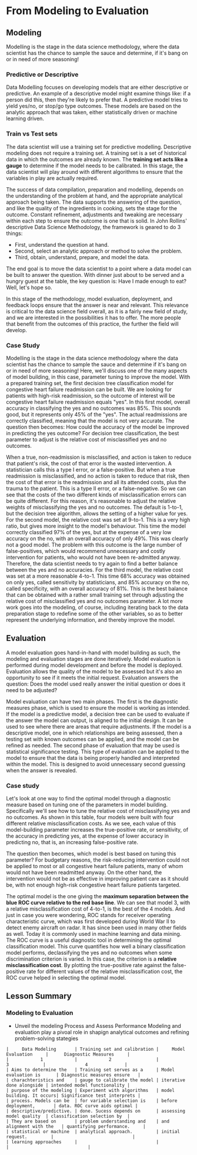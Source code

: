 # From Modeling to Evaluation

## Modeling
Modelling is the stage in the data science methodology, where the data scientist has the chance to sample the sauce and determine, if it's bang on or in need of more seasoning!

### Predictive or Descriptive
Data Modelling focuses on developing models that are either descriptive or predictive. An example of a descriptive model might examine things like: if a person did this, then they're likely to prefer that. A predictive model tries to yield yes/no, or stop/go type outcomes. These models are based on the analytic approach that was taken, either statistically driven or machine learning driven.

### Train vs Test sets
The data scientist will use a training set for predictive modelling. Descriptive modeling does not require a training set. A training set is a set of historical data in which the outcomes are already known. The **training set acts like a gauge** to determine if the model needs to be calibrated. In this stage, the data scientist will play around with different algorithms to ensure that the variables in play are actually required.

The success of data compilation, preparation and modelling, depends on the understanding of the problem at hand, and the appropriate analytical approach being taken. The data supports the answering of the question, and like the quality of the ingredients in cooking, sets the stage for the outcome. Constant refinement, adjustments and tweaking are necessary within each step to ensure the outcome is one that is solid. In John Rollins' descriptive Data Science Methodology, the framework is geared to do 3 things: 
- First, understand the question at hand.
- Second, select an analytic approach or method to solve the problem.
- Third, obtain, understand, prepare, and model the data.

The end goal is to move the data scientist to a point where a data model can be built to answer the question. With dinner just about to be served and a hungry guest at the table, the key question is: Have I made enough to eat? Well, let's hope so.

In this stage of the methodology, model evaluation, deployment, and feedback loops ensure that the answer is near and relevant. This relevance is critical to the data science field overall, as it is a fairly new field of study, and we are interested in the possibilities it has to offer. The more people that benefit from the outcomes of this practice, the further the field will develop.

### Case Study

Modelling is the stage in the data science methodology where the data scientist has the chance to sample the sauce and determine if it's bang on or in need of more seasoning!
Here, we'll discuss one of the many aspects of model building, in this case, parameter tuning to improve the model. With a prepared training set, the first decision tree classification model for congestive heart failure readmission can be built. We are looking for patients with high-risk readmission, so the outcome of interest will be congestive heart failure readmission equals "yes".
In this first model, overall accuracy in classifying the yes and no outcomes was 85%. This sounds good, but it represents only 45% of the "yes". The actual readmissions are correctly classified, meaning that the model is not very accurate. The question then becomes: How could the accuracy of the model be improved in predicting the yes outcome? For decision tree classification, the best parameter to adjust is the relative cost of misclassified yes and no outcomes. 

When a true, non-readmission is misclassified, and action is taken to reduce that patient's risk, the cost of that error is the wasted intervention. A statistician calls this a type I error, or a false-positive. But when a true readmission is misclassified, and no action is taken to reduce that risk, then the cost of that error is the readmission and all its attended costs, plus the trauma to the patient. This is a type II error, or a false-negative. So we can see that the costs of the two different kinds of misclassification errors can be quite different. For this reason, it's reasonable to adjust the relative weights of misclassifying the yes and no outcomes. The default is 1-to-1, but the decision tree algorithm, allows the setting of a higher value for yes. For the second model, the relative cost was set at 9-to-1. This is a very high ratio, but gives more insight to the model's behaviour. This time the model correctly classified 97% of the yes, but at the expense of a very low accuracy on the no, with an overall accuracy of only 49%. This was clearly not a good model. The problem with this outcome is the large number of false-positives, which would recommend unnecessary and costly intervention for patients, who would not have been re-admitted anyway. Therefore, the data scientist needs to try again to find a better balance between the yes and no accuracies. For the third model, the relative cost was set at a more reasonable 4-to-1. This time 68% accuracy was obtained on only yes, called sensitivity by statisticians, and 85% accuracy on the no, called specificity, with an overall accuracy of 81%. This is the best balance that can be obtained with a rather small training set through adjusting the relative cost of misclassified yes and no outcomes parameter. A lot more work goes into the modeling, of course, including iterating back to the data preparation stage to redefine some of the other variables, so as to better represent the underlying information, and thereby improve the model.

## Evaluation

A model evaluation goes hand-in-hand with model building as such, the modeling and evaluation stages are done iteratively.
Model evaluation is performed during model development and before the model is deployed. Evaluation allows the quality of the model to be assessed but it's also an opportunity to see if it meets the initial request. Evaluation answers the question: Does the model used really answer the initial question or does it need to be adjusted?

Model evaluation can have two main phases. The first is the diagnostic measures phase, which is used to ensure the model is working as intended. If the model is a predictive model, a decision tree can be used to evaluate if the answer the model can output, is aligned to the initial design. It can be used to see where there are areas that require adjustments. If the model is a descriptive model, one in which relationships are being assessed, then a testing set with known outcomes can be applied, and the model can be refined as needed. The second phase of evaluation that may be used is statistical significance testing. This type of evaluation can be applied to the model to ensure that the data is being properly handled and interpreted within the model. This is designed to avoid unnecessary second guessing when the answer is revealed.

### Case study
Let's look at one way to find the optimal model through a diagnostic measure based on tuning one of the parameters in model building. Specifically we'll see how to tune the relative cost of misclassifying yes and no outcomes. As shown in this table, four models were built with four different relative misclassification costs. As we see, each value of this model-building parameter increases the true-positive rate, or sensitivity, of the accuracy in predicting yes, at the expense of lower accuracy in predicting no, that is, an increasing false-positive rate. 

The question then becomes, which model is best based on tuning this parameter? For budgetary reasons, the risk-reducing intervention could not be applied to most or all congestive heart failure patients, many of whom would not have been readmitted anyway. On the other hand, the intervention would not be as effective in improving patient care as it should be, with not enough high-risk congestive heart failure patients targeted. 

The optimal model is the one giving the **maximum separation between the blue ROC curve relative to the red base line**. We can see that model 3, with a relative misclassification cost of 4-to-1, is the best of the 4 models. And just in case you were wondering, ROC stands for receiver operating characteristic curve, which was first developed during World War II to detect enemy aircraft on radar. It has since been used in many other fields as well. Today it is commonly used in machine learning and data mining. The ROC curve is a useful diagnostic tool in determining the optimal classification model. This curve quantifies how well a binary classification model performs, declassifying the yes and no outcomes when some discrimination criterion is varied. In this case, the criterion is a **relative misclassification cost**. By plotting the true-positive rate against the false-positive rate for different values of the relative misclassification cost, the ROC curve helped in selecting the optimal model.


## Lesson Summary

### Modeling to Evaluation
- Unveil the modeling Process and Assess Performance
Modeling and evaluation play a pivoal role in shapign analytical outcomes and refining problem-solving stategies

```
|     Data Modeling       | Training set and calibration |     Model Evaluation     |      Diagnostic Measures     |
|            1            |            2                 |            3             |               4              |
| Aims to determine the   | Training set serves as a     | Model evaluation is      | Diagnostic measures ensure   |
| charachteristics and    | gauge to calibrate the model | iterative done alongside | intended model functionality |
| purpose of the modeling | Experiment with algorithms   | model building. It occurs| Significance test interprets |
| process. Models can be  | for variable selection is    | before deployment,       | data. ROC curve aids optimal |
| descriptive/predictive. | done. Sucess depends on      | assessing model quality  | classification selection by  |
| They are based on       | problem understanding and    | and alignment with the   | quantifying performance.     |
| statistical or machine  | analytical approach.         | initial request.         |                              |
| learning approaches     |                              |                          |                              |
```
